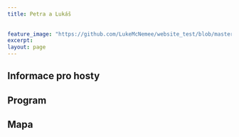 ```yaml
---
title: Petra a Lukáš
 
 
feature_image: "https://github.com/LukeMcNemee/website_test/blob/master/pozvanka.png?raw=true" width="2598" height="1299"
excerpt: 
layout: page
---
```


## Informace pro hosty

## Program

## Mapa


